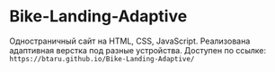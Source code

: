 # Bike-Landing-Adaptive

Одностраничный сайт на HTML, CSS, JavaScript. Реализована адаптивная верстка под разные устройства.
Доступен по ссылке:
`
https://btaru.github.io/Bike-Landing-Adaptive/
`
